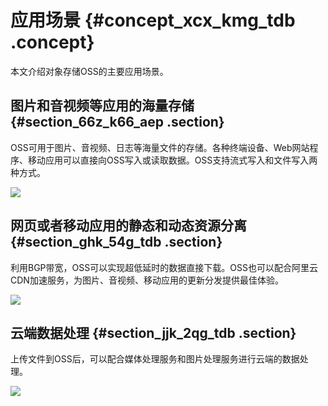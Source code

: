 # 应用场景 {#concept_xcx_kmg_tdb .concept}

本文介绍对象存储OSS的主要应用场景。

## 图片和音视频等应用的海量存储 {#section_66z_k66_aep .section}

OSS可用于图片、音视频、日志等海量文件的存储。各种终端设备、Web网站程序、移动应用可以直接向OSS写入或读取数据。OSS支持流式写入和文件写入两种方式。

 ![](http://static-aliyun-doc.oss-cn-hangzhou.aliyuncs.com/assets/img/4316/15655745046315_zh-CN.png)

## 网页或者移动应用的静态和动态资源分离 {#section_ghk_54g_tdb .section}

利用BGP带宽，OSS可以实现超低延时的数据直接下载。OSS也可以配合阿里云CDN加速服务，为图片、音视频、移动应用的更新分发提供最佳体验。

 ![](http://static-aliyun-doc.oss-cn-hangzhou.aliyuncs.com/assets/img/4316/15655745046316_zh-CN.png)

## 云端数据处理 {#section_jjk_2qg_tdb .section}

上传文件到OSS后，可以配合媒体处理服务和图片处理服务进行云端的数据处理。

 ![](http://static-aliyun-doc.oss-cn-hangzhou.aliyuncs.com/assets/img/4316/15655745046317_zh-CN.png)

